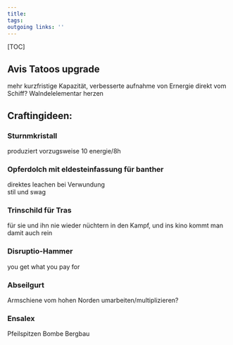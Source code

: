 ```yaml
---
title:   
tags:   
outgoing links: ''  
---
```

[TOC]


## Avis Tatoos upgrade
mehr kurzfristige Kapazität, verbesserte aufnahme von Ernergie direkt vom Schiff? Walndelelementar herzen



## Craftingideen:
### Sturnmkristall
produziert vorzugsweise 10 energie/8h 
### Opferdolch mit eldesteinfassung für banther
direktes leachen bei Verwundung  
stil und swag
### Trinschild für Tras  
für sie und ihn nie wieder nüchtern in den Kampf, und ins kino 
kommt man damit auch rein
### Disruptio-Hammer
you get what you pay for
### Abseilgurt
Armschiene vom hohen Norden umarbeiten/multiplizieren?
### Ensalex
Pfeilspitzen
Bombe 
Bergbau
